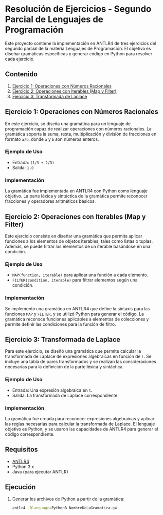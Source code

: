 # Resolución de Ejercicios - Segundo Parcial de Lenguajes de Programación

Este proyecto contiene la implementación en ANTLR4 de tres ejercicios del segundo parcial de la materia Lenguajes de Programación. El objetivo es diseñar gramáticas específicas y generar código en Python para resolver cada ejercicio.

## Contenido

1. [Ejercicio 1: Operaciones con Números Racionales](https://github.com/marcoduarte2111/parcial_lenguajes_2/tree/main/Numeros_Racionales)
2. [Ejercicio 2: Operaciones con Iterables (Map y Filter)](https://github.com/marcoduarte2111/parcial_lenguajes_2/tree/main/Gramatica_Map_Filter)
3. [Ejercicio 3: Transformada de Laplace](#ejercicio-3-transformada-de-laplace)

## Ejercicio 1: Operaciones con Números Racionales

En este ejercicio, se diseña una gramática para un lenguaje de programación capaz de realizar operaciones con números racionales. La gramática soporta la suma, resta, multiplicación y división de fracciones en formato `a/b`, donde `a` y `b` son números enteros.

### Ejemplo de Uso
- Entrada: `(1/3 + 2/3)`
- Salida: `1.0`

### Implementación
La gramática fue implementada en ANTLR4 con Python como lenguaje objetivo. La parte léxica y sintáctica de la gramática permite reconocer fracciones y operadores aritméticos básicos.

## Ejercicio 2: Operaciones con Iterables (Map y Filter)

Este ejercicio consiste en diseñar una gramática que permita aplicar funciones a los elementos de objetos iterables, tales como listas o tuplas. Además, se puede filtrar los elementos de un iterable basándose en una condición.

### Ejemplo de Uso
- `MAP(function, iterable)` para aplicar una función a cada elemento.
- `FILTER(condition, iterable)` para filtrar elementos según una condición.

### Implementación
Se implementó una gramática en ANTLR4 que define la sintaxis para las funciones `MAP` y `FILTER`, y se utilizó Python para generar el código. La gramática reconoce funciones aplicables a elementos de colecciones y permite definir las condiciones para la función de filtro.

## Ejercicio 3: Transformada de Laplace

Para este ejercicio, se diseñó una gramática que permite calcular la transformada de Laplace de expresiones algebraicas en función de `t`. Se incluye una tabla de pares transformados y se realizan las consideraciones necesarias para la definición de la parte léxica y sintáctica.

### Ejemplo de Uso
- Entrada: Una expresión algebraica en `t`.
- Salida: La transformada de Laplace correspondiente.

### Implementación
La gramática fue creada para reconocer expresiones algebraicas y aplicar las reglas necesarias para calcular la transformada de Laplace. El lenguaje objetivo es Python, y se usaron las capacidades de ANTLR4 para generar el código correspondiente.

## Requisitos

- [ANTLR4](https://www.antlr.org/)
- Python 3.x
- Java (para ejecutar ANTLR)

## Ejecución

1. Generar los archivos de Python a partir de la gramática:
   ```bash
   antlr4 -Dlanguage=Python3 NombreDeLaGramatica.g4
